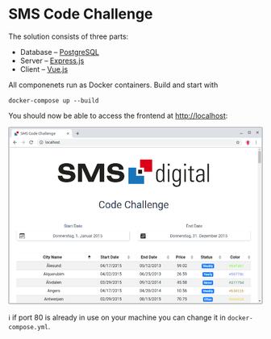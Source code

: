 # SMS Code Challenge

The solution consists of three parts:
* Database – [PostgreSQL](https://www.postgresql.org/)
* Server – [Express.js](https://expressjs.com/)
* Client – [Vue.js](https://vuejs.org/)

All componenets run as Docker containers.
Build and start with

    docker-compose up --build

You should now be able to access the frontend at [http://localhost](http://localhost):

![Screenshot](screenshot.png)

:information_source: if port 80 is already in use on your machine you can change it in `docker-compose.yml`.
